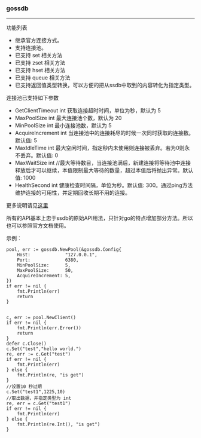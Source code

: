 ### gossdb

***


功能列表
* 继承官方连接方式。
* 支持连接池。
* 已支持 set 相关方法
* 已支持 zset 相关方法
* 已支持 hset 相关方法
* 已支持 queue 相关方法
* 已支持返回值类型转换，可以方便的把从ssdb中取到的内容转化为指定类型。

连接池已支持如下参数
* GetClientTimeout int 获取连接超时时间，单位为秒，默认为 5
* MaxPoolSize int 最大连接池个数，默认为 20
* MinPoolSize int 最小连接池数，默认为 5
* AcquireIncrement int  当连接池中的连接耗尽的时候一次同时获取的连接数。默认值: 5
* MaxIdleTime int 最大空闲时间，指定秒内未使用则连接被丢弃。若为0则永不丢弃。默认值: 0
* MaxWaitSize int //最大等待数目，当连接池满后，新建连接将等待池中连接释放后才可以继续，本值限制最大等待的数量，超过本值后将抛出异常。默认值: 1000
* HealthSecond int 健康检查时间隔，单位为秒。默认值: 300。通过ping方法维护连接的可用性，并定期回收长期不用的连接。

更多说明请见[这里](https://gowalker.org/github.com/seefan/gossdb)

所有的API基本上忠于ssdb的原始API用法，只针对go的特点增加部分方法。所以也可以参照官方文档使用。

示例：


	pool, err := gossdb.NewPool(&gossdb.Config{
		Host:             "127.0.0.1",
		Port:             6380,
		MinPoolSize:      5,
		MaxPoolSize:      50,
		AcquireIncrement: 5,
	})
	if err != nil {
		fmt.Println(err)
		return
	}


	c, err := pool.NewClient()
	if err != nil {
		fmt.Println(err.Error())
		return
	}
	defer c.Close()
	c.Set("test","hello world.")
	re, err := c.Get("test")
	if err != nil {
		fmt.Println(err)
	} else {
		fmt.Println(re, "is get")
	}
	//设置10 秒过期
	c.Set("test1",1225,10)
	//取出数据，并指定类型为 int
	re, err = c.Get("test1")
	if err != nil {
		fmt.Println(err)
	} else {
		fmt.Println(re.Int(), "is get")
	}
